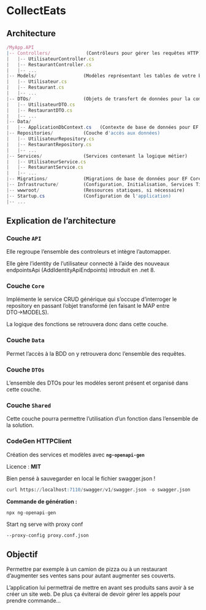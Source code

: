 # CollectEats
## Architecture

```jsx
/MyApp.API
|-- Controllers/             (Contrôleurs pour gérer les requêtes HTTP)
|   |-- UtilisateurController.cs
|   |-- RestaurantController.cs
|   |-- ...
|-- Models/                 (Modèles représentant les tables de votre base de données)
|   |-- Utilisateur.cs
|   |-- Restaurant.cs
|   |-- ...
|-- DTOs/                   (Objets de transfert de données pour la communication avec le frontend)
|   |-- UtilisateurDTO.cs
|   |-- RestaurantDTO.cs
|   |-- ...
|-- Data/
|   |-- ApplicationDbContext.cs   (Contexte de base de données pour EF Core)
|-- Repositories/           (Couche d'accès aux données)
|   |-- UtilisateurRepository.cs
|   |-- RestaurantRepository.cs
|   |-- ...
|-- Services/               (Services contenant la logique métier)
|   |-- UtilisateurService.cs
|   |-- RestaurantService.cs
|   |-- ...
|-- Migrations/             (Migrations de base de données pour EF Core)
|-- Infrastructure/         (Configuration, Initialisation, Services Tiers...)
|-- wwwroot/                (Ressources statiques, si nécessaire)
|-- Startup.cs              (Configuration de l'application)
|-- ...
```

## Explication de l’architecture

### Couche `API`

Elle regroupe l’ensemble des controleurs et intègre l’automapper.

Elle gère l’identity de l’utilisateur connecté à l’aide des nouveaux endpointsApi (AddIdentityApiEndpoints) introduit en .net 8. 

### Couche `Core`

Implémente le service CRUD générique qui s’occupe d’interroger le repository en passant l’objet transformé (en faisant le MAP entre DTO→MODELS).

La logique des fonctions se retrouvera donc dans cette couche.

### Couche `Data`

Permet l’accès à la BDD on y retrouvera donc l’ensemble des requêtes.

### Couche `DTOs`

L’ensemble des DTOs pour les modèles seront présent et organisé dans cette couche.

### Couche `Shared`

Cette couche pourra permettre l’utilisation d’un fonction dans l’ensemble de la solution.

### CodeGen HTTPClient

Création des services et modèles avec **`ng-openapi-gen`**

Licence : **MIT**

Bien pensé à sauvegarder en local le fichier swagger.json !

```sql
curl https://localhost:7110/swagger/v1/swagger.json -o swagger.json
```

**Commande de génération :**

```rust
npx ng-openapi-gen
```

Start ng serve with proxy conf

```tsx
--proxy-config proxy.conf.json
```
## Objectif

Permettre par exemple à un camion de pizza ou à un restaurant d’augmenter ses ventes sans pour autant augmenter ses couverts. 

L’application lui permettrai de mettre en avant ses produits sans avoir à se créer un site web.
De plus ça éviterai de devoir gérer les appels pour prendre commande...
